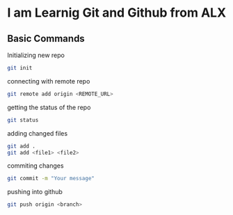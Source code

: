 # I am Learnig Git and Github from ALX

## Basic Commands

Initializing new repo
```zsh
git init
```

connecting with remote repo
```zsh
git remote add origin <REMOTE_URL>
```

getting the status of the repo
```zsh
git status
```

adding changed files
```zsh
git add . 
git add <file1> <file2>
```

commiting changes
```zsh
git commit -m "Your message"
```

pushing into github
```zsh
git push origin <branch>
```
